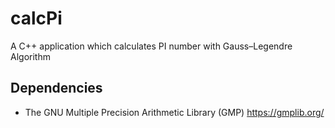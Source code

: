 # calcPi
A C++ application which calculates PI number with Gauss–Legendre Algorithm

## Dependencies
* The GNU Multiple Precision Arithmetic Library (GMP) <https://gmplib.org/>
